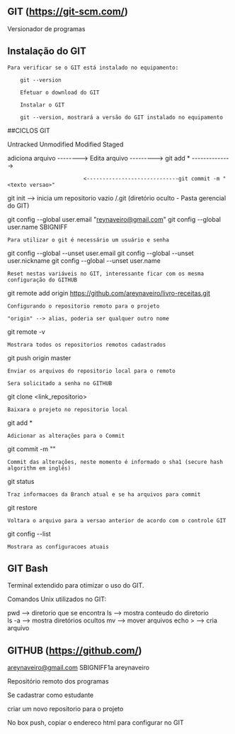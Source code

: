  GIT	(https://git-scm.com/)
 ------------------------------

Versionador de programas

## Instalação do GIT
	Para verificar se o GIT está instalado no equipamento:
    
    	git --version
        
        Efetuar o download do GIT
        
        Instalar o GIT
        
        git --version, mostrará a versão do GIT instalado no equipamento
        
   

##CICLOS GIT

Untracked			Unmodified			Modified			Staged

adiciona arquivo -------->
					Edita arquivo --------->
										git add * -------------->

							<-----------------------------git commit -m "<texto versao>"
							
git init		--> inicia um repositorio vazio /.git (diretório oculto - Pasta gerencial do GIT)

	
git config --global user.email "reynaveiro@gmail.com"
git config --global user.name SBIGNIFF

	Para utilizar o git é necessário um usuário e senha
	
git config --global --unset user.email
git config --global --unset user.nickname
git config --global --unset user.name
	
	Reset nestas variáveis no GIT, interessante ficar com os mesma configuração do GITHUB
	
git remote add origin https://github.com/areynaveiro/livro-receitas.git	
	
	Configurando o repositorio remoto para o projeto

	"origin" --> alias, poderia ser qualquer outro nome
	
git remote -v

	Mostrara todos os repositorios remotos cadastrados
	
git push origin master

	Enviar os arquivos do repositorio local para o remoto
	
	Sera solicitado a senha no GITHUB


git clone <link_repositorio>

	Baixara o projeto no repositorio local
	
	
git add *

	Adicionar as alterações para o Commit
	
git commit -m "<texto versao>"

	Commit das alterações, neste momento é informado o sha1	(secure hash algorithm em inglês)
	
git status
		
	Traz informacoes da Branch atual e se ha arquivos para commit
	
git restore <nome arquivo>

	Voltara o arquivo para a versao anterior de acordo com o controle GIT

git config --list

	Mostrara as configuracoes atuais
	
GIT Bash
--------
Terminal extendido para otimizar o uso do GIT.

		
Comandos Unix utilizados no GIT:	
	
	
pwd				--> diretorio que se encontra
ls				--> mostra conteudo do diretorio	
ls -a 			--> mostra diretórios ocultos
mv 				--> mover arquivos
echo > <arquivo>--> cria arquivo
 


GITHUB (https://github.com/)
-----------------------------------------------------------------------------------------------------------------
areynaveiro@gmail.com
SBIGNIFF1a
areynaveiro

Repositório remoto dos programas

Se cadastrar como estudante

criar um novo repositorio para o projeto

No box push, copiar o endereco html para configurar no GIT



